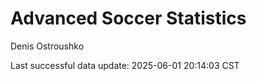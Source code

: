 # Advanced Soccer Statistics
Denis Ostroushko

<!-- gfm -->

Last successful data update: 2025-06-01 20:14:03 CST

